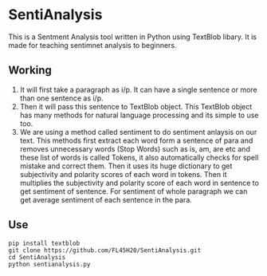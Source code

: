 # SentiAnalysis
This is a Sentment Analysis tool written in Python using TextBlob libary. It is made for teaching sentimnet analysis to beginners.

## Working
1. It will first take a paragraph as i/p. It can have a single sentence or more than one sentence as i/p.
2. Then it will pass this sentence to TextBlob object. This TextBlob object has many methods for natural language processing and its simple to use too.
3. We are using a method called sentiment to do sentiment anlaysis on our text. This methods first extract each word form a sentence of para and removes unnecessary words (Stop Words) such as is, am, are etc and these list of words is called Tokens, it also automatically checks for spell mistake and correct them. Then it uses its huge dictionary to get subjectivity and polarity scores of each word in tokens. Then it multiplies the subjectivity and polarity score of each word in sentence to get sentiment of sentence. For sentiment of whole paragraph we can get average sentiment of each sentence in the para.

## Use
```
pip install textblob
git clone https://github.com/FL45H20/SentiAnalysis.git
cd SentiAnalysis
python sentianalysis.py
```
